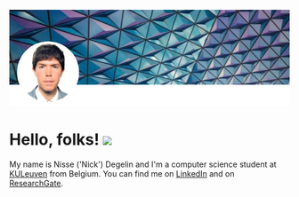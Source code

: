 
[![Header](readme_header.PNG "Header")](https://www.linkedin.com/in/degelin2/)

# Hello, folks! <img src="https://raw.githubusercontent.com/MartinHeinz/MartinHeinz/master/wave.gif" width="30px">

My name is Nisse ('Nick') Degelin and I'm a computer science student at [KULeuven](https://www.kuleuven.be/english/) from Belgium. You can find me on [LinkedIn](https://www.linkedin.com/in/degelin2/) and on [ResearchGate](https://www.researchgate.net/profile/Nisse_Degelin).
